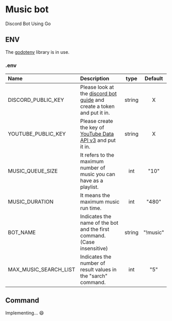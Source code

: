 # Music bot

Discord Bot Using Go

## ENV

The [godotenv](godotenv) library is in use.  

### .env
|Name|Description|type|Default|
|:---|:---|:---:|:---:|
|DISCORD_PUBLIC_KEY|Please look at the [discord bot guide](https://discord.com/developers/docs/getting-started#step-1-creating-an-app) and create a token and put it in.|string|X|
|YOUTUBE_PUBLIC_KEY|Please create the key of [YouTube Data API v3](https://developers.google.com/youtube/v3/docs?hl=en) and put it in.|string|X|
|MUSIC_QUEUE_SIZE|It refers to the maximum number of music you can have as a playlist.|int|"10"|
|MUSIC_DURATION|It means the maximum music run time.|int|"480"|
|BOT_NAME|Indicates the name of the bot and the first command.(Case insensitive)|string|"!music"|
|MAX_MUSIC_SEARCH_LIST|Indicates the number of result values in the "sarch" command.|int|"5"|

## Command

Implementing... 😄
